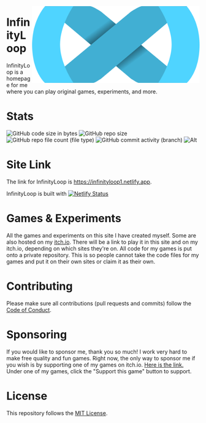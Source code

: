 <a href="https://infinityloop1.netlify.app"><img align="right" height="200px" width="auto" src="/images/infinity/transp.png"></a>

# InfinityLoop
InfinityLoop is a homepage for me where you can play original games, experiments, and more.

# Stats
![GitHub code size in bytes](https://img.shields.io/github/languages/code-size/InfinityLoop1/InfinityLoop)
![GitHub repo size](https://img.shields.io/github/repo-size/InfinityLoop1/InfinityLoop)
![GitHub repo file count (file type)](https://img.shields.io/github/directory-file-count/InfinityLoop1/InfinityLoop)
![GitHub commit activity (branch)](https://img.shields.io/github/commit-activity/t/InfinityLoop1/InfinityLoop)
![Alt](https://repobeats.axiom.co/api/embed/5d52f321adea9d942573c87dc3e1e4bb589de7a4.svg "Repobeats analytics image")

# Site Link
The link for InfinityLoop is <a href="https://infinityloop1.netlify.app">https://infinityloop1.netlify.app</a>.

InfinityLoop is built with
[![Netlify Status](https://api.netlify.com/api/v1/badges/b24c27b8-e81b-4422-9038-07975b058e4d/deploy-status)](https://app.netlify.com/sites/infinityloop1/deploys)

# Games & Experiments
All the games and experiments on this site I have created myself. Some are also hosted on my <a href=https://infinityloopgames.itch.io>itch.io</a>.
There will be a link to play it in this site and on my itch.io, depending on which sites they're on.
All code for my games is put onto a private repository. This is so people cannot take the code files for my games and put it on their own sites or claim it as their own.

# Contributing
Please make sure all contributions (pull requests and commits) follow the <a href="docs/CODE_OF_CONDUCT.md"> Code of Conduct</a>.

# Sponsoring
If you would like to sponsor me, thank you so much! I work very hard to make free quality and fun games.
Right now, the only way to sponsor me if you wish is by supporting one of my games on itch.io.
<a href="https://infinityloopgames.itch.io">Here is the link.</a>
Under one of my games, click the "Support this game" button to support.

# License
This repository follows the <a href="LICENSE.md">MIT License</a>.
